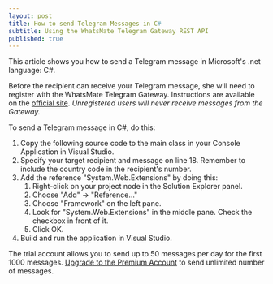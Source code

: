 ```yaml
---
layout: post
title: How to send Telegram Messages in C#
subtitle: Using the WhatsMate Telegram Gateway REST API
published: true
---
```


This article shows you how to send a Telegram message in Microsoft's .net language: C#.

Before the recipient can receive your Telegram message, she will need to register with the WhatsMate Telegram Gateway. Instructions are available on the [official site](https://www.whatsmate.net/telegram-gateway-api.html). *Unregistered users will never receive messages from the Gateway.*


To send a Telegram message in C#, do this:

1. Copy the following source code to the main class in your Console Application in Visual Studio.  <script src="https://gist.github.com/whatsmate/d8bb832b15aa56755c61dc8775b0e742.js"></script>
2. Specify your target recipient and message on line 18. Remember to include the country code in the recipient's number.
3. Add the reference "System.Web.Extensions" by doing this:
   1. Right-click on your project node in the Solution Explorer panel.
   2. Choose "Add" -> "Reference..."
   3. Choose "Framework" on the left pane.
   4. Look for "System.Web.Extensions" in the middle pane. Check the checkbox in front of it.
   5. Click OK.
4. Build and run the application in Visual Studio.


The trial account allows you to send up to 50 messages per day for the first 1000 messages. [Upgrade to the Premium Account](https://www.whatsmate.net/telegram-gateway-subscribe.html) to send unlimited number of messages.


<br>
<script async src="//pagead2.googlesyndication.com/pagead/js/adsbygoogle.js"></script>
<ins class="adsbygoogle"
     style="display:inline-block;width:728px;height:90px"
     data-ad-client="ca-pub-7383487179928477"
     data-ad-slot="6959057004"></ins>
<script>
(adsbygoogle = window.adsbygoogle || []).push({});
</script>
<br>

